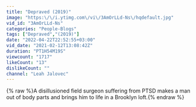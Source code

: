```yaml
---
title: "Depraved (2019)"
image: "https:\/\/i.ytimg.com\/vi\/3AmOrLLd-Ns\/hqdefault.jpg"
vid_id: "3AmOrLLd-Ns"
categories: "People-Blogs"
tags: ["Depraved","(2019)"]
date: "2022-04-22T22:52:55+03:00"
vid_date: "2021-02-12T13:08:42Z"
duration: "PT1H54M19S"
viewcount: "1717"
likeCount: "13"
dislikeCount: ""
channel: "Leah Jalovec"
---
```

{% raw %}A disillusioned field surgeon suffering from PTSD makes a man out of body parts and brings him to life in a Brooklyn loft.{% endraw %}
